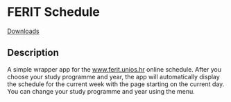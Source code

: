 # FERIT Schedule

[Downloads](github.com/davidtakac/FeritSchedule/releases)

## Description
A simple wrapper app for the www.ferit.unios.hr online schedule. After you choose your study programme and year, the app will automatically display the schedule for the current week with the page starting on the current day. You can change your study programme and year using the menu. 
